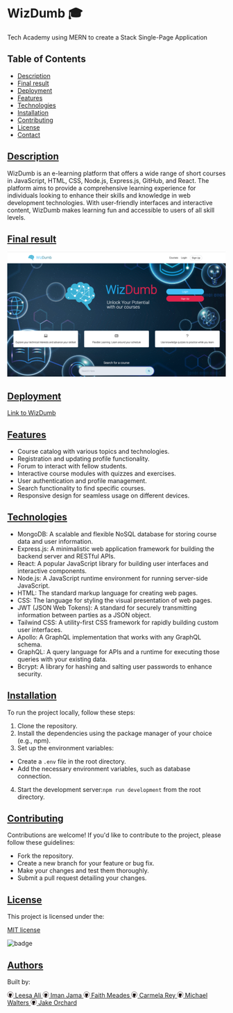 # WizDumb 🎓
Tech Academy using MERN to create a Stack Single-Page Application

## Table of Contents

- [Description](#description)
- [Final result](#final-result)
- [Deployment](#deployment)
- [Features](#features)
- [Technologies](#technologies)
- [Installation](#installation)
- [Contributing](#contributing)
- [License](#license)
- [Contact](#contact)

## [Description](#description)

WizDumb is an e-learning platform that offers a wide range of short courses in JavaScript, HTML, CSS, Node.js, Express.js, GitHub, and React. The platform aims to provide a comprehensive learning experience for individuals looking to enhance their skills and knowledge in web development technologies. With user-friendly interfaces and interactive content, WizDumb makes learning fun and accessible to users of all skill levels.

## [Final result](#final-result)

![](./client/src/assets/home-pg.png)

## [Deployment](#deployment)

[Link to WizDumb](https://wizdumb-app-a832fc305640.herokuapp.com/)

## [Features](#features)

- Course catalog with various topics and technologies.
- Registration and updating profile functionality.
- Forum to interact with fellow students.
- Interactive course modules with quizzes and exercises.
- User authentication and profile management.
- Search functionality to find specific courses.
- Responsive design for seamless usage on different devices.

## [Technologies](#technologies)

- MongoDB: A scalable and flexible NoSQL database for storing course data and user information.
- Express.js: A minimalistic web application framework for building the backend server and RESTful APIs.
- React: A popular JavaScript library for building user interfaces and interactive components.
- Node.js: A JavaScript runtime environment for running server-side JavaScript.
- HTML: The standard markup language for creating web pages.
- CSS: The language for styling the visual presentation of web pages.
- JWT (JSON Web Tokens): A standard for securely transmitting information between parties as a JSON object.
- Tailwind CSS: A utility-first CSS framework for rapidly building custom user interfaces.
- Apollo: A GraphQL implementation that works with any GraphQL schema.
- GraphQL: A query language for APIs and a runtime for executing those queries with your existing data.
- Bcrypt: A library for hashing and salting user passwords to enhance security.


## [Installation](#installation)

To run the project locally, follow these steps:

1. Clone the repository.
2. Install the dependencies using the package manager of your choice (e.g., npm).
3. Set up the environment variables:
- Create a `.env` file in the root directory.
- Add the necessary environment variables, such as database connection.
4. Start the development server:`npm run development` from the root directory.


## [Contributing](#contributing)

Contributions are welcome! If you'd like to contribute to the project, please follow these guidelines:
- Fork the repository.
- Create a new branch for your feature or bug fix.
- Make your changes and test them thoroughly.
- Submit a pull request detailing your changes.

## [License](#license)

This project is licensed under the:

[MIT license](https://choosealicense.com/licenses/MIT)

![badge](https://img.shields.io/badge/license-MIT-green>)


## [Authors](#authors)

Built by:

<a href="https://github.com/Leesaal">
  <img src="./client/src/assets/gitHub.png" alt="git" width="14" height="14">
  Leesa Ali
</a>

<a href="https://github.com/Iman-Jama">
  <img src="./client/src/assets/gitHub.png" alt="git" width="14" height="14">
  Iman Jama
</a>

<a href="https://github.com/FaithsCoding">
  <img src="./client/src/assets/gitHub.png" alt="git" width="14" height="14">
  Faith Meades
</a>

<a href="https://github.com/Cdrcar">
  <img src="./client/src/assets/gitHub.png" alt="git" width="14" height="14">
  Carmela Rey
</a>

<a href="https://github.com/MichaelW1996">
  <img src="./client/src/assets/gitHub.png" alt="git" width="14" height="14">
  Michael Walters
</a>

<a href="https://github.com/Jake-Orch">
  <img src="./client/src/assets/gitHub.png" alt="git" width="14" height="14">
  Jake Orchard
</a>





